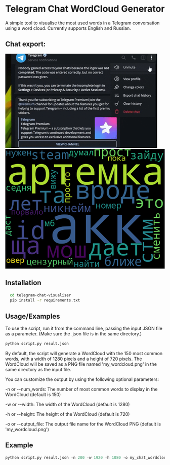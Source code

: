 
# Telegram Chat WordCloud Generator


A simple tool to visualise the most used words in a Telegram conversation using a word cloud.
Currently supports English and Russian.

## Chat export:
![](https://github.com/YungDrizzyAP/telegram-chat-visualiser/blob/main/demo.gif)![](https://github.com/YungDrizzyAP/telegram-chat-visualiser/blob/main/example.png)
## Installation



```bash
  cd telegram-chat-visualiser
  pip install -r requirements.txt
```
    


## Usage/Examples
To use the script, run it from the command line, passing the input JSON file as a parameter. (Make sure the .json file is in the same directory.)
```python
python script.py result.json
```
By default, the script will generate a WordCloud with the 150 most common words, with a width of 1280 pixels and a height of 720 pixels. The WordCloud will be saved as a PNG file named 'my_wordcloud.png' in the same directory as the input file.

You can customize the output by using the following optional parameters:

-n or --num_words: The number of most common words to display in the WordCloud (default is 150)

-w or --width: The width of the WordCloud (default is 1280)

-h or --height: The height of the WordCloud (default is 720)

-o or --output_file: The output file name for the WordCloud PNG (default is 'my_wordcloud.png')

## Example
```python
python script.py result.json -n 200 -w 1920 -h 1080 -o my_chat_wordcloud.png

```
